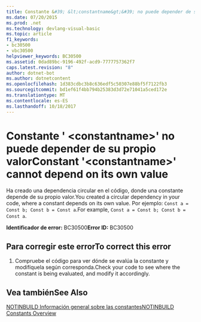 ```yaml
---
title: Constante &#39; &lt;constantname&gt;&#39; no puede depender de su propio valor
ms.date: 07/20/2015
ms.prod: .net
ms.technology: devlang-visual-basic
ms.topic: article
f1_keywords:
- bc30500
- vbc30500
helpviewer_keywords: BC30500
ms.assetid: 0dad89bc-9196-492f-acd9-7777757362f7
caps.latest.revision: "8"
author: dotnet-bot
ms.author: dotnetcontent
ms.openlocfilehash: 1d383cdbc3b8c636edf5c50307e88bf5f7122fb3
ms.sourcegitcommit: bd1ef61f4bb794b25383d3d72e71041a5ced172e
ms.translationtype: MT
ms.contentlocale: es-ES
ms.lasthandoff: 10/18/2017
---
```

# <a name="constant-39ltconstantnamegt39-cannot-depend-on-its-own-value"></a><span data-ttu-id="b3f01-102">Constante &#39; &lt;constantname&gt;&#39; no puede depender de su propio valor</span><span class="sxs-lookup"><span data-stu-id="b3f01-102">Constant &#39;&lt;constantname&gt;&#39; cannot depend on its own value</span></span>
<span data-ttu-id="b3f01-103">Ha creado una dependencia circular en el código, donde una constante depende de su propio valor.</span><span class="sxs-lookup"><span data-stu-id="b3f01-103">You created a circular dependency in your code, where a constant depends on its own value.</span></span> <span data-ttu-id="b3f01-104">Por ejemplo: `Const a = Const b; Const b = Const a`.</span><span class="sxs-lookup"><span data-stu-id="b3f01-104">For example, `Const a = Const b; Const b = Const a`.</span></span>  
  
 <span data-ttu-id="b3f01-105">**Identificador de error:** BC30500</span><span class="sxs-lookup"><span data-stu-id="b3f01-105">**Error ID:** BC30500</span></span>  
  
## <a name="to-correct-this-error"></a><span data-ttu-id="b3f01-106">Para corregir este error</span><span class="sxs-lookup"><span data-stu-id="b3f01-106">To correct this error</span></span>  
  
1.  <span data-ttu-id="b3f01-107">Compruebe el código para ver dónde se evalúa la constante y modifíquela según corresponda.</span><span class="sxs-lookup"><span data-stu-id="b3f01-107">Check your code to see where the constant is being evaluated, and modify it accordingly.</span></span>  
  
## <a name="see-also"></a><span data-ttu-id="b3f01-108">Vea también</span><span class="sxs-lookup"><span data-stu-id="b3f01-108">See Also</span></span>  
 [<span data-ttu-id="b3f01-109">NOTINBUILD Información general sobre las constantes</span><span class="sxs-lookup"><span data-stu-id="b3f01-109">NOTINBUILD Constants Overview</span></span>](http://msdn.microsoft.com/en-us/5c7f57fb-48b2-4a2f-afee-79d8e3adf15b)
